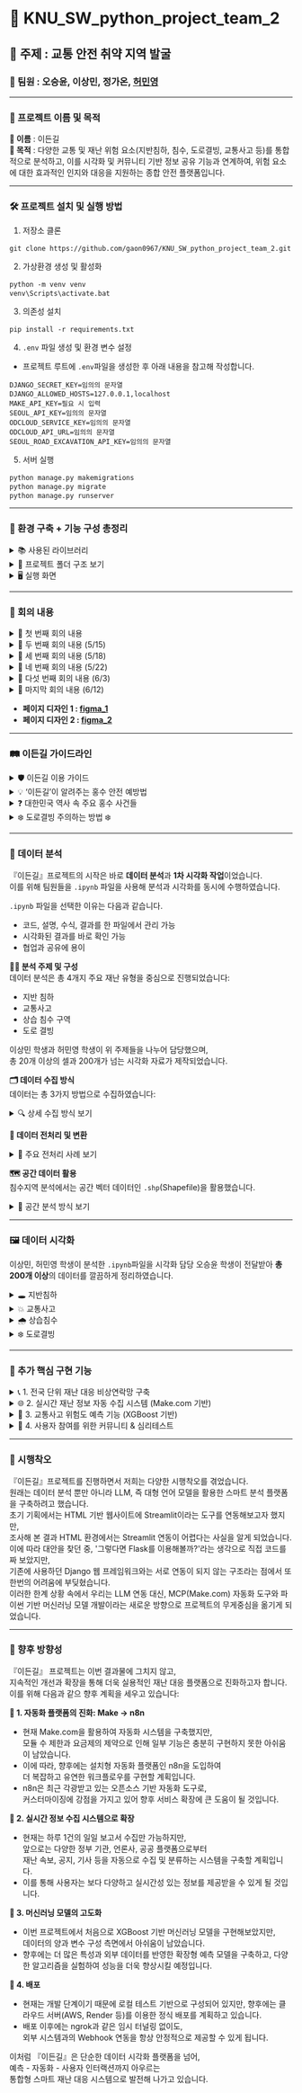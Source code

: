 # 💯 KNU_SW_python_project_team_2
## 💬 주제 : 교통 안전 취약 지역 발굴
### 👤 팀원 : 오승윤, 이상민, 정가온, [허민영](https://github.com/Moomooti)
---
### 📙 프로젝트 이름 및 목적
**🌿 이름** : 이든길  
**🎯 목적** : 다양한 교통 및 재난 위험 요소(지반침하, 침수, 도로결빙, 교통사고 등)를 통합적으로 분석하고, 이를 시각화 및 커뮤니티 기반 정보 공유 기능과 연계하여, 위험 요소에 대한 효과적인 인지와 대응을 지원하는 종합 안전 플랫폼입니다.

---

### 🛠️ 프로젝트 설치 및 실행 방법

1. 저장소 클론
```
git clone https://github.com/gaon0967/KNU_SW_python_project_team_2.git
```
2. 가상환경 생성 및 활성화
```
python -m venv venv
venv\Scripts\activate.bat
```
3. 의존성 설치
```
pip install -r requirements.txt
```
4. `.env` 파일 생성 및 환경 변수 설정
- 프로젝트 루트에 `.env`파일을 생성한 후 아래 내용을 참고해 작성합니다.
```
DJANGO_SECRET_KEY=임의의 문자열
DJANGO_ALLOWED_HOSTS=127.0.0.1,localhost
MAKE_API_KEY=필요 시 입력
SEOUL_API_KEY=임의의 문자열
ODCLOUD_SERVICE_KEY=임의의 문자열
ODCLOUD_API_URL=임의의 문자열
SEOUL_ROAD_EXCAVATION_API_KEY=임의의 문자열
```
5. 서버 실행
```
python manage.py makemigrations
python manage.py migrate
python manage.py runserver
```

---

### 🧰 환경 구축 + 기능 구성 총정리

<details>
  <summary>📚 사용된 라이브러리 </summary>

---

### 📦 웹 개발 및 Django 관련

| 라이브러리 | 설명 |
|------------|------|
| Django     | Python 대표 웹 프레임워크. 웹 페이지, API, DB 관리 등 전반적인 백엔드 처리 |
| sqlparse   | Django 내부에서 SQL 구문을 파싱할 때 사용됨 |
| asgiref    | Django의 비동기 처리 지원 라이브러리 |

---

### 🧠 머신러닝 및 모델 관련

| 라이브러리 | 설명 |
|------------|------|
| xgboost         | 고성능 머신러닝 모델(XGBoost 회귀/분류) 라이브러리 |
| scikit-learn    | ML 알고리즘과 전처리, 모델 평가 기능 제공 |
| joblib          | 학습된 모델을 `.pkl`로 저장/불러오기 위해 사용 |
| numpy, scipy    | 수치 연산, 선형대수 계산 필수 기반 라이브러리 |
| threadpoolctl, threading, tenacity | 병렬 계산 및 내구성 보완용 (간접 사용) |

---

### 🗂 데이터 처리 및 분석

| 라이브러리 | 설명 |
|------------|------|
| pandas               | 표 형태의 데이터 처리 (CSV, Excel 등) |
| openpyxl, et_xmlfile | Excel(xlsx) 파일 처리용 백엔드 |
| matplotlib, seaborn  | 데이터 시각화 (차트, 히트맵 등) |
| pyarrow              | 빠른 I/O 및 파일 포맷 처리 (예: Parquet) |

---

### 🧭 지도 및 위치 데이터 분석

| 라이브러리 | 설명 |
|------------|------|
| folium                              | Leaflet.js 기반의 지도 시각화 (HTML 지도 생성) |
| geopandas                           | 지리정보(GIS) 데이터를 Pandas처럼 처리 |
| shapely                             | 공간 연산 (교차, 면적, 경계 등) 수행 |
| pyproj                              | 위경도 좌표계 변환 |
| rasterio, affine, mercantile, contextily, branca, xyzservices | 공간 타일맵, 배경지도, GeoTIFF 렌더링용 도구들 |

---

### 🌐 크롤링 / 웹 자동화

| 라이브러리 | 설명 |
|------------|------|
| beautifulsoup4       | HTML 구조 파싱 및 정보 추출 |
| requests             | 웹사이트에 요청 보내기 (GET, POST 등) |
| lxml                 | 빠른 HTML/XML 파싱을 위한 parser |
| selenium, webdriver-manager | 브라우저 자동화 도구 (동적 페이지 크롤링 시 사용) |

---

### 🧪 개발 보조 / 콘솔 / 노트북 환경

| 라이브러리 | 설명 |
|------------|------|
| ipython, ipykernel, jupyter_* | Jupyter Notebook 실행 환경 |
| tqdm                        | 반복문 진행 상황 시각화 |
| colorama                    | 터미널 컬러 출력 지원 |
| python-dotenv              | `.env` 파일로 환경변수 관리 |
| watchdog                   | 파일 변화 감지 (개발 자동화 도구에 사용됨) |

</details>

<details>
  <summary>📁 프로젝트 폴더 구조 보기</summary>
  
```
data_B_project/  
├── .venv/  
│ └── 💡 가상환경 (패키지 충돌 방지 및 협업 목적)  
│ - 필요한 라이브러리만 설치 가능  
│ - requirements.txt로 공유 및 관리 용이  

├── data/  
│ ├── people/ 📊 서울시 자치구별 인구수  
│ ├── traffic accident/ 🚗 교통사고 연도별 Excel (2019~2023)  
│ ├── Traffic light/ 🚦 신호등 및 횡단보도 위치  
│ └── 기타 참고 데이터 포함  

├── dataAnalysis1.ipynb  
│ └── 📈 초기 데이터 분석용 Jupyter 노트북 (pandas, 시각화, 병합 등 실험)  

├── ngrok/  
│ └── 🌐 ngrok 실행 및 설정  
│ ① make.com 워크플로우용 웹훅 연동  
│ ② 외부 접근 가능한 임시 URL 제공  
│ ③ 로컬 서버 테스트 자동화를 위한 브리지 역할  

├── emergency_contacts_to_sqlite.py  
│ └── 🚑 응급기관 JSON → SQLite 저장 스크립트  
│ - 행정안전부 API 기반 254개 기관 정보 수집  

├── real_python_project/  
│ ├── db.sqlite3 📦 기본 장고 DB  
│ ├── emergency_agencies.db 🏥 응급기관 DB  
│ ├── final_merged_with_coords.csv ✅ 병합 완료된 최종 CSV  
│ 
│ ├── main/ 💻 Django 앱 구성  
│ │ ├── models.py 모델 정의 (Post, DailyUpdate 등)  
│ │ ├── views.py 요청 처리, API 연동  
│ │ ├── forms.py 사용자 입력 폼  
│ │ ├── model_utils.py 자치구 위험도 예측 함수  
│ │ ├── model_trainer.py모델 학습 + joblib 저장  
│ │ ├── templates/main/ 템플릿 HTML  
│ │ │ ├── community.html, dashboard_1~4.html, quiz_start.html, rehome.html 등  
│ │ ├── static/images/ 분석 결과 시각화 이미지  
│ │ └── migrations/ DB 마이그레이션  

│ ├── scraper.py 📰 행정안전부 보도자료 크롤링  
│ ├── model_utils.py 예측 수행 + 설명 반환  
│ ├── model_trainer.py XGBoost 학습 후 저장  
│ ├── xgb_model.pkl 저장된 모델  

├── requirements.txt 📦 필요한 패키지 목록  
└── README.md 📘 프로젝트 설명, 실행 방법, 구성도
```
</details>

<details>
  <summary>🖥️ 실행 화면 </summary>
  
  ### 메인 화면
  
  ![메인화면](ScreenShots/메인화면.png)

  ### 이든길과의 만남

  ![이든길과의 만남](ScreenShots/이든길과의만남.png)

  ### 지반침하

  ![지반침하](ScreenShots/지반침하.png)

  ### 교통사고

  ![교통사고](ScreenShots/교통사고.png)

  ### 교통사고 위험도

  ![위험도](ScreenShots/교통사고위험도.png)

  ### 상습 침수 구역

  ![상습침수](ScreenShots/상습침수.png)

  ### 도로 결빙 구역

  ![도로결빙](ScreenShots/도로결빙.png)

  ### 비상연락기관

  ![비상연락망](ScreenShots/비상연락기관.png)

  ### 안전관리 일일상황

  ![안전관리 일일상황](ScreenShots/안전관리일일상황.png)

  ### 이든길 커뮤니티

  ![커뮤니티](ScreenShots/커뮤니티.png)

  ### 심리테스트

  ![심리테스트](ScreenShots/심리테스트.png)

  
</details>

---

### 🤝 회의 내용
<details>
<summary> 📌 첫 번째 회의 내용 </summary>

1. 웹 페이지 UI 공유하기
  
2. 서울시 행정구역 데이터 범위 결정하기  
-> 서울시 행정구역 구 기준으로 결정

3. 데이터 수집하기  

 (1) **교통사고** (교통사고 정보를 위해 모아야 할 데이터)  
  - 사고 발생 위치 (GIS 좌표), 시간, 유형 (차대차, 차대사람 등)  
  - 사고 원인, 피해 규모 (사망, 중상, 경상 등)  

 (2) **싱크홀 및 지반 침하 위험 지역 데이터** (싱크홀 정보를 위해 모아야 할 데이터)  
  - 과거 싱크홀 발생 이력 (위치, 규모, 원인)  
  - 지반 조사 자료 (지질도, 지하수위 변동, 지반 특성 등)  
  - 상하수도관 노후도 및 누수 발생 이력  
  - 대규모 지하 개발 공사 현황 (지하철, 터널 등)  

 (3) **기타 위험 요인**  
  - 급경사지  
  - 상습 침수 구역  
  - 낙석 위험 지역  
  - 도로 결빙

우리 지역 -> 안전도 테스트
  
4. 역할 분담 및 만날 날짜
  - **데이터 전처리 및 데이터 분석** : 이상민, 허민영
  - **Django를 활용한 웹페이지 구축** : 정가온
  - **데이터 시각화 자료 및 발표 피피티 제작** : 오승윤
  - **다음 회의 일정** : 5/15 파이썬 수업 후
</details>
<details>
  <summary>📌 두 번째 회의 내용 (5/15) </summary>

  - 데이터 수집 목록 확인
  - 추가 데이터 있는지 살펴보기
      - 추가 데이터 있을 시 조건
      1. 추가 데이터 목록을 모두와 공유하기
      2. 추가 데이터도 동일하게 다같이 모아야함
  - 웹 프로토타입 살펴보기
  - 다음주까지 해와야 할 것들
      - 승윤: 이든길 가이드라인 표 작성하기
      - 민영, 상민: 싱크홀 및 지반침하 데이터 분석 완료 파일 완성해서 오기
      - 가온: 웹 페이지 4개 HTML로 작성하기
</details>
<details>
  <summary>📌 세 번째 회의 내용 (5/18) </summary>
  
  - 데이터 수집 결과 공유
  - 가이드라인 작성한 것 공유
  - 웹 페이지 어디까지 진행했는지 공유
  - 데이터 분석 오늘부터 시작

  - 화요일까지 웹페이지 담당자 : 웹페이지 두개 구축
  - 데이터 분석 담당자 : 다음주 목요일까지 싱크홀 분석
</details>
<details>
  <summary>📌 네 번째 회의 내용 (5/22) </summary>

  - 웹 페이지 구축 2개 확인하기
  - 데이터 분석 파트 나눈 거 이야기하기
  - 데이터 분석 현황

  - 다음주 목요일까지
  - 민영: 싱크홀 .ipynb파일 -> 시각화한테 넘기기
  - 상민: .ipynb파일 -> 시각화한테 넘기기
  - 가온: 파일 4개 구축하기
  - 승윤: 시각화 시작
</details>
<details>
  <summary>📌 다섯 번째 회의 내용 (6/3) </summary>
  
  - 승윤, 상민: 시각화 자료 넘겨받으면 시각화 할 수 있는 데까지 해오기
  - 가온: 장고로 메인 페이지 제작, 4개 페이지 연결, 가능하면 가이드라인 버튼까지.
  - 민영: 싱크홀 최대한 해오기

  - 위 기능 검사하기
</details>
<details>
  <summary>📌 마지막 회의 내용 (6/12) </summary>
  
  - 웹 페이지 전체 확인하기
  - 깃허브 다시 꾸미기
  - 배포 여부
  - 피피티 제작 및 발표 준비하기
</details>

- **페이지 디자인 1 : [figma_1](https://www.figma.com/design/EVlEsAvssMzduNOMQqq03p/Data-##Visualization-Package--Community---Community-?m=auto&t=EaSnN1FVl4JoH4ck-6)**  
- **페이지 디자인 2 : [figma_2](https://www.figma.com/design/R1xDkiDhgZPlxjdtCBAjMT/Best-Websites-of-2023---Webflow-%7C-Figma-Design--Community-?node-id=0-1&t=PXqxduq8GY0n6Wz7-1)**

---
### 🛤️ 이든길 가이드라인
<details>
  <summary>🛡️ 이든길 이용 가이드</summary>

- 대시보드를 통해 재난 데이터를 확인하세요.
- 비상연락망은 클릭 한 번으로 접근할 수 있어요.
- 커뮤니티에 의견을 자유롭게 남기세요!
</details>
<details>
  <summary>💡 ‘이든길’이 알려주는 홍수 안전 예방법</summary>
  
**기상 특보 확인:** 호우 예보 시 TV, 라디오, 스마트폰 앱 등으로 기상 특보를 수시로 확인하세요.  
**비상 물품 준비:** 손전등, 라디오, 비상식량, 구급약품, 휴대폰 충전기 등을 미리 준비해둡니다.  
**가스/전기 차단:** 침수 위험이 있을 경우, 주택 내 가스와 전기를 미리 차단합니다.  
**지하 공간 대피:** 지하 주차장, 반지하 주택 등 지하 공간은 침수 시 매우 위험하므로 즉시 대피합니다.  
**하천변/계곡 접근 금지:** 갑자기 불어난 물에 휩쓸릴 수 있으니 하천변이나 계곡 주변은 절대 가까이 가지 마세요.  
**차량 이동 자제:** 침수된 도로는 진입하지 말고, 불가피할 경우 우회하거나 대중교통을 이용합니다.  
**농경지/시설물 점검:** 비닐하우스, 농경지, 축사 등 시설물을 미리 점검하고 취약 부분은 보강합니다.  
**대피 경로 확인:** 거주 지역의 대피 장소와 경로를 미리 숙지하고, 재난 시에는 관계 당국의 안내에 따릅니다.  
※ 이든길은 여러분의 안전을 최우선으로 생각합니다. 재난 발생 시 안전 수칙을 준수하세요.  
</details>
<details>
  <summary>❓ 대한민국 역사 속 주요 홍수 사건들</summary>

**1925년 을축년 대홍수:** 일제강점기 기록된 가장 큰 홍수 중 하나. 한강 범람으로 서울 도심 대부분이 침수되고 큰 인명 피해가 발생했습니다.  
**1984년 중부지방 집중호우:** 수도권과 강원 지역에 기록적인 폭우가 쏟아져 많은 이재민과 재산 피해가 발생했습니다.  
**1987년 8월 대홍수:** 태풍과 장마가 겹치면서 남부지방을 중심으로 큰 피해가 발생, 섬진강 유역의 피해가 특히 컸습니다.  
**1990년 전국적인 홍수:** 여름 장마와 태풍으로 전국적으로 동시다발적인 홍수 피해가 발생, 농경지 침수와 이재민이 다수 발생했습니다.  
**2002년 태풍 루사:** 강원도를 중심으로 기록적인 폭우를 동반하여 엄청난 인명 및 재산 피해를 남겼습니다. 역대급 재난 중 하나로 기록됩니다.  
**2011년 우면산 산사태:** 서울 우면산 일대에 집중호우가 발생하여 산사태로 인한 인명 피해와 주택 침수가 발생했습니다.  
**2020년 장마철 집중호우:** 중부지방을 중심으로 50일 넘는 긴 장마가 이어지며 누적 강수량이 역대급을 기록, 하천 범람 및 산사태 피해가 컸습니다.  
**2022년 수도권 집중호우:** 서울 강남 등 수도권 도심에 기록적인 시간당 폭우가 쏟아져 지하철역, 도로, 주택 침수 등 큰 혼란이 발생했습니다.  
※ 위 내용은 주요 사건의 예시이며, 실제 역사는 더 많은 홍수 피해를 기록하고 있습니다.  
</details>
<details>
  <summary>❄️ 도로결빙 주의하는 방법 ❄️</summary>
  
**감속 운전:** 빙판길에서는 평소보다 20~50% 이상 감속해야 합니다.  
**안전거리 확보:** 평소보다 2배 이상 충분한 안전거리를 유지하세요.  
**급조작 금지:** 급출발, 급가속, 급제동, 급핸들 조작은 피해야 합니다.  
**미끄럼 방지 장비:** 스노체인, 스노타이어 등 미끄럼 방지 장비를 준비하세요.  
**블랙 아이스 주의:** 육안으로 식별하기 어려운 블랙 아이스를 특히 조심해야 합니다. (교량 위, 터널 출입구, 응달진 곳)  
**대중교통 이용:** 가급적 대중교통을 이용하는 것이 안전합니다.  
</details>

---

### 📑 데이터 분석
『이든길』프로젝트의 시작은 바로 **데이터 분석**과 **1차 시각화 작업**이었습니다.  
이를 위해 팀원들을 `.ipynb` 파일을 사용해 분석과 시각화를 동시에 수행하였습니다.  

`.ipynb` 파일을 선택한 이유는 다음과 같습니다.
- 코드, 설명, 수식, 결과를 한 파일에서 관리 가능
- 시각화된 결과를 바로 확인 가능
- 협업과 공유에 용이

**🧑‍💻 분석 주제 및 구성**  
데이터 분석은 총 4개지 주요 재난 유형을 중심으로 진행되었습니다:
- 지반 침하  
- 교통사고  
- 상습 침수 구역  
- 도로 결빙

이상민 학생과 허민영 학생이 위 주제들을 나누어 담당했으며,  
총 20개 이상의 셀과 200개가 넘는 시각화 자료가 제작되었습니다.

**🗂️ 데이터 수집 방식**  
데이터는 총 3가지 방법으로 수집하였습니다:  
<details>
  <summary>🔍 상세 수집 방식 보기</summary>

  1. **웹 크롤링**  
  - `requests`+`BeautifulSoup`조합으로 HTML 데이터 파싱  
  2. **공공데이터포털 API 활용**  
  - 인증키 기반의 JSON 응답 구조  
  - `requests.get()`으로 호출 후 `json()` 파싱  
  3. **CSV 파일 수동 다운로드**  
  - 분석에 익숙하지 않은 팀원도 쉽게 활용 가능  
  - `pandas`를 사용하여 불러온 뒤 필요한 컬럼만 추출 및 전처리 수행  
</details>

**🧹 데이터 전처리 및 변환**
<details>
  <summary>🧼 주요 전처리 사례 보기</summary>
  
**📁 CSV 전처리**
- **서울시 월별 강수량 데이터**  
  - 상위 8줄 불필요한 헤더 제거 후 컬럼 직접 지정  
  - `년월`컬럼은 `pd.to_datetime()`으로 날짜 변환  
  - '강수량'값 중 숫자가 아닌 항목은 pd.to_numeric(errors='coerce')로 NaN 처리
  - `dropna()`로 결측값 제거 후 분석 진행
</details>

**🗺️ 공간 데이터 활용**  
침수지역 분석에서는 공간 벡터 데이터인 `.shp`(Shapefile)을 활용했습니다.
<details>
  <summary>🧭 공간 분석 방식 보기</summary>

  - 서울시 침수흔적도 데이터 활용
  - `geopandas`로 `.shp`파일 불러오기
  - 좌표계 변환 : `EPSG:4326 → EPSG:3857`
    → 실제 웹 지도와 정확히 겹치도록 설정
  - `matplotlib` + `contextily` 조합으로 시각화
    - `cs.add_basemap()`으로 지도 타일 추가
    - `total_bounds`로 자동 확대 비율 설정
</details>

---

### 🖼️ 데이터 시각화

이상민, 허민영 학생이 분석한 `.ipynb`파일을 시각화 담당 오승윤 학생이 전달받아 **총 200개 이상**의 데이터를 깔끔하게 정리하였습니다.

<details>
  <summary>🕳️ 지반침하</summary>

  ### 싱크홀

  ![싱크홀](ScreenShots/(1)싱크홀.png)

  ### 싱크홀 자치구별

  ![싱크홀_자치구](ScreenShots/(2)싱크홀_자치구.png)
</details>

<details>
  <summary>💥 교통사고</summary>

  ### 사고 유형

  ![사고 유형](ScreenShots/(3)교통사고-사고유형.png)

  ### 발생 건수

  ![발생 건수](ScreenShots/(4)교통사고-발생건수.png)

  ### 히트맵

  ![히트맵](ScreenShots/(5)교통사고-히트맵.png)

  ### 원인

  ![원인](ScreenShots/(6)교통사고-원인.png)

  ### 사상자

  ![사상자](ScreenShots/(7)교통사고-사상자.png)
  
</details>

<details>
  <summary>🌧️ 상습침수</summary>

  ### 상습침수

  ![상습침수](ScreenShots/(8)상습침수.png)

  ### 관측소별 평균 수위

  ![관측소별](ScreenShots/(9)상습침수-관측소.png)

</details>
<details>
  <summary>❄️ 도로결빙</summary>
  
  ### 도로결빙

  ![도로결빙](ScreenShots/(10)도로결빙.png)
  
</details>

---

### 🌱 추가 핵심 구현 기능
<details>
  <summary>📞 1. 전국 단위 재난 대응 비상연락망 구축</summary>

  - **개요**:  
  재난 상황에서 필요한 지역별 비상연락망 정보를 제공하기 위해, 이를 데이터베이스로 구조화하였습니다.
- **주요 구현 과정**:
  1. `request` 라이브러리를 통해 JSON 데이터 요청 및 응답 수신  
  2. 각 데이터에 광역 지자체명을 기준으로 지역 분류  
  3. `pandas`를 활용해 데이터프레임으로 정리  
  4. 정리된 데이터를 `SQLite3` 데이터베이스로 저장  
- **특징**:
  SQLite 방식으로 구현해 별도의 서버 환경 없이 **로컬 테스트와 관리가 간편**하며, 총 **254개 기관**의 연락처 데이터를 효율적으로 관리할 수 있게 되었습니다.

</details>

<details>
  <summary>🌐 2. 실시간 재난 정보 자동 수집 시스템 (Make.com 기반)</summary>
  
  - **개요**:  
  매일 업데이트되는 **국가 재난 사이트의 안전관리 일일상황 보고서**를 자동 수집하여 로컬 웹페이지에 연동하는 자동화 시스템을 구현하였습니다.  
- **사용 기술 및 흐름**:  
  - Make.com의 HTTP 모듈로 JSON API 요청 → HTML 응답 수신  
  - **정규표현식**을 활용해 제목, 본문, 출처 등 필요한 정보 추출  
  - Django API 엔드포인트에 POST 요청 전송  
  - ngrok을 활용해 로컬 테스트 환경에서 외부 접근 테스트 수행  
  - Make 플랫폼 API 키를 사용하여 안전한 연동 수행  
- **핵심 성과**:  
  매일 실시간으로 최신 재난 정보를 사용자에게 제공할 수 있는 **자동화된 데이터 파이프라인 구축**에 성공
  <details>
    <summary>🖥️ 구성 화면</summary>
    
    ### MCP

    ![MCP 워크플로우1](ScreenShots/MCP.png)

    ![MCP 워크플로우2](ScreenShots/mcp(1).png)

    ![MCP 워크플로우3](ScreenShots/mcp(2).png)

    ![MCP 워크플로우3](ScreenShots/mcp(3).png)

    ![MCP 워크플로우4](ScreenShots/mcp(4).png)

    ### ngrok

  1. Django 서버를 로컬에서 실행
  2. ngrok으로 외부 공개 (예: https://abcd1234.ngrok.io)
  3. 자동화 플랫폼(Make, n8n 등)에서 Webhook을 만들어 https://abcd1234.ngrok.io/your-endpoint/ 로 POST 테스트
  
    ![ngrok](ScreenShots/ngrok.png)
  </details>
  
</details>

<details>
  <summary>🧠 3. 교통사고 위험도 예측 기능 (XGBoost 기반)</summary>
  
  - **개요**:  
  서울시 25개의 자치구의 교통사고 발생 건수를 예측하는 **머신러닝 기반 모델**을 구현하여, 사용자에게 **지역별 사고 위험도 정보**를 제공할 수 있도록 하였습니다.  
- **모델 구현 과정**:  
  - 인구, 사망/부상자 수, 신호등/횡단보도 수 등 다양한 데이터를 `merged_df.csv`로 통합  
  - `XGBoost` 모델 학습 및 `feature_importances_`속성으로 변수 중요도 시각화
  - ![XGBoost](ScreenShots/XGBoost.png)
  - 예측 결과를 Django 웹과 연동하여 사용자 입력에 따라 실시간 출력
  
- **웹페이지 기능**:  
  - 입력된 자치구의 **예측 교통사고 건수 출력**  
  - 서울 전체 중 해당 자치구의 **상대 순위 표시**  
  - 예측에 영향을 미친 **주요 요인 시각화 및 설명 제공**
- **주요 인사이트**:  
  '사망자 수', '부상자 수'가 높은 중요도를 가지며, '신호등 및 횡단보도 수'는 예방 관련 요인으로 분석
  
  
</details>

<details>
  <summary>🙋 4. 사용자 참여를 위한 커뮤니티 & 심리테스트</summary>

  - **커뮤니티 게시판**:  
    - **자유 게시판**과 **위험 경험 공유 게시판**으로 구성  
    - 게시글 작성/수정/삭제 기능과 DB 저장 기능 구현  
    - 사용자의 실제 경험과 의견을 나눌 수 있는 공간 제공  
  - **심리테스트 기능**:  
    - 사용자의 **재난 인식 수준**, **대응 유형** 등을 재미있게 알아볼 수 있도록 설계  
    - 단순 정보 제공을 넘어, **참여 유도형 안전 교육 플랫폼**으로서의 역할 수행
    - ![심리테스트 결과](ScreenShots/심리테스트_결과.png)

  
    
</details>

---

### 🤯 시행착오 

『이든길』프로젝트를 진행하면서 저희는 다양한 시행착오를 겪었습니다.  
원래는 데이터 분석 뿐만 아니라 LLM, 즉 대형 언어 모델을 활용한 스마트 분석 플랫폼을 구축하려고 했습니다.  
초기 기획에서는 HTML 기반 웹사이트에 Streamlit이라는 도구를 연동해보고자 했지만,  
조사해 본 결과 HTML 환경에서는 Streamlit 연동이 어렵다는 사실을 알게 되었습니다.  
이에 따라 대안을 찾던 중, '그렇다면 Flask를 이용해볼까?'라는 생각으로 직접 코드를 짜 보았지만,  
기존에 사용하던 Django 웹 프레임워크와는 서로 연동이 되지 않는 구조라는 점에서 또 한번의 어려움에 부딪혔습니다.  
이러한 한계 상황 속에서 우리는 LLM 연동 대신, MCP(Make.com) 자동화 도구와 파이썬 기반 머신러닝 모델 개발이라는 새로운 방향으로 프로젝트의 무게중심을 옮기게 되었습니다.  

---

### 🚀 향후 방향성

『이든길』 프로젝트는 이번 결과물에 그치지 않고,  
지속적인 개선과 확장을 통해 더욱 실용적인 재난 대응 플랫폼으로 진화하고자 합니다.  
이를 위해 다음과 같으 향후 계획을 세우고 있습니다:  

**📌 1. 자동화 플랫폼의 진화: Make → n8n**
- 현재 Make.com을 활용하여 자동화 시스템을 구축했지만,  
  모듈 수 제한과 요금제의 제약으로 인해 일부 기능은 충분히 구현하지 못한 아쉬움이 남았습니다.  
- 이에 따라, 향후에는 설치형 자동화 플랫폼인 n8n을 도입하여  
  더 복잡하고 유연한 워크플로우를 구현할 계획입니다.  
- n8n은 최근 각광받고 있는 오픈소스 기반 자동화 도구로,  
  커스터마이징에 강점을 가지고 있어 향후 서비스 확장에 큰 도움이 될 것입니다.  

**📌 2. 실시간 정보 수집 시스템으로 확장**
- 현재는 하루 1건의 일일 보고서 수집만 가능하지만,  
  앞으로는 다양한 정부 기관, 언론사, 공공 플랫폼으로부터  
  재난 속보, 공지, 기사 등을 자동으로 수집 및 분류하는 시스템을 구축할 계획입니다.  
- 이를 통해 사용자는 보다 다양하고 실시간성 있는 정보를 제공받을 수 있게 될 것입니다.  

**📌 3. 머신러닝 모델의 고도화**
- 이번 프로젝트에서 처음으로 XGBoost 기반 머신러닝 모델을 구현해보았지만,  
  데이터의 양과 변수 구성 측면에서 아쉬움이 남았습니다.  
- 향후에는 더 많은 특성과 외부 데이터를 반영한 확장형 예측 모델을 구축하고,
  다양한 알고리즘을 실험하여 성능을 더욱 향상시킬 예정입니다.

**📌 4. 배포**
- 현재는 개발 단계이기 때문에 로컬 테스트 기반으로 구성되어 있지만,
  향후에는 클라우드 서버(AWS, Render 등)를 이용한 정식 배포를 계획하고 있습니다.
- 배포 이후에는 ngrok과 같은 임시 터널링 없이도,  
  외부 시스템과의 Webhook 연동을 항상 안정적으로 제공할 수 있게 됩니다.

이처럼 『이든길』은 단순한 데이터 시각화 플랫폼을 넘어,  
예측 - 자동화 - 사용자 인터랙션까지 아우르는  
통합형 스마트 재난 대응 시스템으로 발전해 나가고 있습니다.

